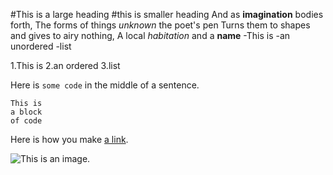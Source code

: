 #This is a large heading
#this is smaller heading
And as **imagination** bodies forth,
The forms of things *unknown* the poet's pen
Turns them to shapes and gives to airy nothing,
A local *habitation* and a **name**
-This is 
-an unordered
-list

1.This is
2.an ordered
3.list

Here is `some code` in the middle of a sentence.

```
This is
a block
of code
```

Here is how you make [a link](https://www.wikipedia.org/).

![This is an image.](https://github.com/yihui/xaringan/releases/download/v0.0.2/karl-moustache.jpg)
